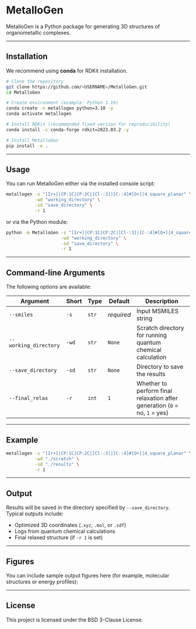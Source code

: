 # MetalloGen

MetalloGen is a Python package for generating 3D structures of organometallic complexes.

---

## Installation

We recommend using **conda** for RDKit installation.

```bash
# Clone the repository
git clone https://github.com/<USERNAME>/MetalloGen.git
cd MetalloGen

# Create environment (example: Python 3.10)
conda create -n metallogen python=3.10 -y
conda activate metallogen

# Install RDKit (recommended fixed version for reproducibility)
conda install -c conda-forge rdkit=2023.03.2 -y

# Install MetalloGen
pip install -e .
```

---

## Usage

You can run MetalloGen either via the installed console script:

```bash
metallogen -s "[Ir+]|CP:1C|CP:2C|[Cl-:3]|[C-:4]#[O+]|4_square_planar" \
           -wd "working_directory" \
           -sd "save_directory" \
           -r 1
```

or via the Python module:

```bash
python -m MetalloGen -s "[Ir+]|CP:1C|CP:2C|[Cl-:3]|[C-:4]#[O+]|4_square_planar" \
                     -wd "working_directory" \
                     -sd "save_directory" \
                     -r 1
```

---

## Command-line Arguments

The following options are available:

| Argument | Short | Type | Default | Description |
|----------|-------|------|---------|-------------|
| `--smiles` | `-s` | `str` | *required* | Input MSMILES string |
| `--working_directory` | `-wd` | `str` | `None` | Scratch directory for running quantum chemical calculation |
| `--save_directory` | `-sd` | `str` | `None` | Directory to save the results |
| `--final_relax` | `-r` | `int` | `1` | Whether to perform final relaxation after generation (`0` = no, `1` = yes) |

---

## Example

```bash
metallogen -s "[Ir+]|CP:1C|CP:2C|[Cl-:3]|[C-:4]#[O+]|4_square_planar" \
           -wd "./scratch" \
           -sd "./results" \
           -r 1
```

---

## Output

Results will be saved in the directory specified by `--save_directory`.  
Typical outputs include:

- Optimized 3D coordinates (`.xyz`, `.mol`, or `.sdf`)
- Logs from quantum chemical calculations
- Final relaxed structure (if `-r 1` is set)

---

## Figures

You can include sample output figures here (for example, molecular structures or energy profiles):


---

## License

This project is licensed under the BSD 3-Clause License.
